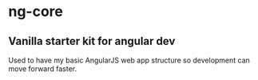 # ng-core

<h2>Vanilla starter kit for angular dev</h2>
<p>Used to have my basic AngularJS web app structure so development can move forward faster.</P
